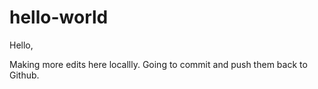 # hello-world
Hello,

Making more edits here locallly. Going to commit and push them back to
Github.
